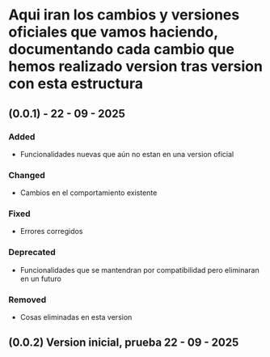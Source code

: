 # Aqui iran los cambios y versiones oficiales que vamos haciendo, documentando cada cambio que hemos realizado version tras version con esta estructura 
## (0.0.1) - 22 - 09 - 2025
### Added
- Funcionalidades nuevas que aún no estan en una version oficial
### Changed
- Cambios en el comportamiento existente
### Fixed
- Errores corregidos
### Deprecated
- Funcionalidades que se mantendran por compatibilidad pero eliminaran en un futuro
### Removed
- Cosas eliminadas en esta version

## (0.0.2) Version inicial, prueba 22 - 09 - 2025
